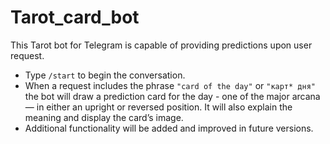 # Tarot_card_bot
This Tarot bot for Telegram is capable of providing predictions upon user request. 
- Type `/start` to begin the conversation.
- When a request includes the phrase `"card of the day"` or `"карт* дня"` the bot will draw a prediction card for the day - one of the major arcana — in either an upright or reversed position. It will also explain the meaning and display the card’s image.
- Additional functionality will be added and improved in future versions.
